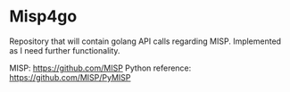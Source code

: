 # Misp4go
Repository that will contain golang API calls regarding MISP. Implemented as I need further functionality. 

MISP: https://github.com/MISP
Python reference: https://github.com/MISP/PyMISP
